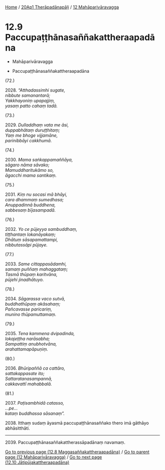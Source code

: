 
[Home](/) / [20Ap1 Therāpadānapāḷi](...md) / [12 Mahāparivāravagga](../20Ap1/12.md)

# 12.9 Paccupaṭṭhānasaññakattheraapadāna

* Mahāparivāravagga

* Paccupaṭṭhānasaññakattheraapadāna

(72.)

2028\. _“Atthadassimhi sugate,_  
_nibbute samanantarā;_  
_Yakkhayoniṃ upapajjiṃ,_  
_yasaṃ patto cahaṃ tadā._  


(73.)

2029\. _Dulladdhaṃ vata me āsi,_  
_duppabhātaṃ duruṭṭhitaṃ;_  
_Yaṃ me bhoge vijjamāne,_  
_parinibbāyi cakkhumā._  


(74.)

2030\. _Mama saṅkappamaññāya,_  
_sāgaro nāma sāvako;_  
_Mamuddharitukāmo so,_  
_āgacchi mama santikaṃ._  


(75.)

2031\. _Kiṃ nu socasi mā bhāyi,_  
_cara dhammaṃ sumedhasa;_  
_Anuppadinnā buddhena,_  
_sabbesaṃ bījasampadā._  


(76.)

2032\. _Yo ce pūjeyya sambuddhaṃ,_  
_tiṭṭhantaṃ lokanāyakaṃ;_  
_Dhātuṃ sāsapamattampi,_  
_nibbutassāpi pūjaye._  


(77.)

2033\. _Same cittappasādamhi,_  
_samaṃ puññaṃ mahaggataṃ;_  
_Tasmā thūpaṃ karitvāna,_  
_pūjehi jinadhātuyo._  


(78.)

2034\. _Sāgarassa vaco sutvā,_  
_buddhathūpaṃ akāsahaṃ;_  
_Pañcavasse paricariṃ,_  
_munino thūpamuttamaṃ._  


(79.)

2035\. _Tena kammena dvipadinda,_  
_lokajeṭṭha narāsabha;_  
_Sampattiṃ anubhotvāna,_  
_arahattamapāpuṇiṃ._  


(80.)

2036\. _Bhūripaññā ca cattāro,_  
_sattakappasate ito;_  
_Sattaratanasampannā,_  
_cakkavattī mahabbalā._  


(81.)

2037\. _Paṭisambhidā catasso,_  
_…pe…_  
_kataṃ buddhassa sāsanaṃ”._  


2038\. Itthaṃ sudaṃ āyasmā paccupaṭṭhānasaññako thero imā gāthāyo abhāsitthāti.

---

2039\. Paccupaṭṭhānasaññakattherassāpadānaṃ navamaṃ.



[Go to previous page (12.8 Maggasaññakattheraapadāna)](12.8.md) / [Go to parent page (12 Mahāparivāravagga)](../20Ap1/12.md) / [Go to next page (12.10 Jātipūjakattheraapadāna)](12.10.md)


